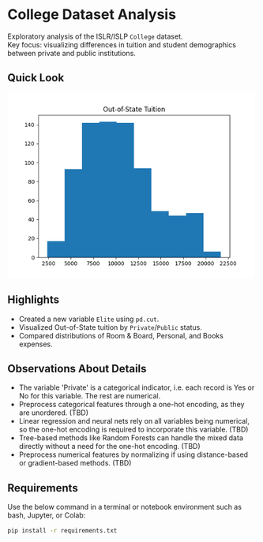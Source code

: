 # College Dataset Analysis

Exploratory analysis of the ISLR/ISLP `College` dataset.  
Key focus: visualizing differences in tuition and student demographics between private and public institutions.

## Quick Look

<img src="figures/boxplot_outstate.png" width="500">

## Highlights
- Created a new variable `Elite` using `pd.cut`.
- Visualized Out-of-State tuition by `Private`/`Public` status.
- Compared distributions of Room & Board, Personal, and Books expenses.

## Observations About Details
- The variable 'Private' is a categorical indicator, i.e. each record is Yes or No for this variable.  The rest are numerical.
- Preprocess categorical features through a one-hot encoding, as they are unordered. (TBD)
- Linear regression and neural nets rely on all variables being numerical, so the one-hot encoding is required to incorporate this variable. (TBD)
- Tree-based methods like Random Forests can handle the mixed data directly without a need for the one-hot encoding. (TBD)
- Preprocess numerical features by normalizing if using distance-based or gradient-based methods. (TBD)

## Requirements

Use the below command in a terminal or notebook environment such as bash, Jupyter, or Colab:

```bash
pip install -r requirements.txt

